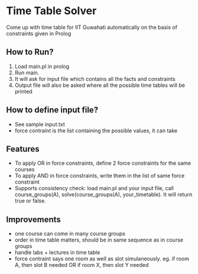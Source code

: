 Time Table Solver
=================
Come up with time table for IIT Guwahati automatically on the basis of constraints given in Prolog

How to Run?
------------
1. Load main.pl in prolog<br/>
2. Run main.<br/>
3. It will ask for input file which contains all the facts and constraints<br/>
4. Output file will also be asked where all the possible time tables will be printed

How to define input file?
--------------------------
- See sample input.txt<br/>
- force contraint is the list containing the possible values, it can take

Features
--------
- To apply OR in force constraints, define 2 force constraints for the same courses<br/>
- To apply AND in force constraints, write them in the list of same force constraint<br/>
- Supports consistency check: load main.pl and your input file, call course_groups(A), solve(course_groups(A), your_timetable). It will return true or false.

Improvements
-------------
- one course can come in many course groups<br/>
- order in time table matters, should be in same sequence as in course groups<br/>
- handle labs + lectures in time table<br/>
- force contraint says one room as well as slot simulaneously. eg. if room A, then slot B needed OR if room X, then slot Y needed